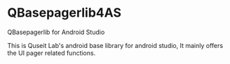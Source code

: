 # QBasepagerlib4AS
QBasepagerlib for Android Studio

This is Quseit Lab's android base library for android studio, It mainly offers the UI pager related functions.
